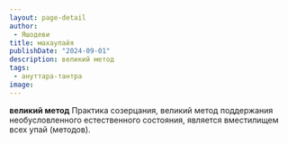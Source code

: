 ```yaml
---
layout: page-detail
author:
 - Яшодеви
title: махаупайя
publishDate: "2024-09-01"
description: великий метод
tags:
 - ануттара-тантра
image: 
---
```


__великий метод__
Практика созерцания, великий метод поддержания необусловленного естественного состояния, является вместилищем всех упай (методов).

